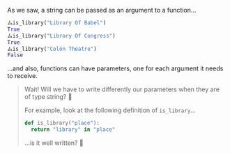 As we saw, a string can be passed as an argument to a function...

```python
ムis_library("Library Of Babel")
True
ムis_library("Library Of Congress")
True
ムis_library("Colón Theatre")
False
```

...and also, functions can have parameters, one for each argument it needs to receive.

> Wait! Will we have to write differently our parameters when they are of type string? :thinking:
>
> For example, look at the following definition of `is_library`...
>
> ```python
> def is_library("place"):
>   return "library" in "place"
> ```
> ...is it well written? :eyes: